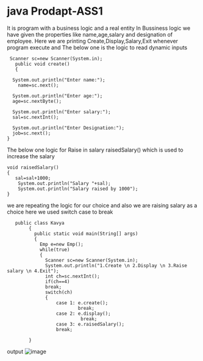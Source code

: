 # java Prodapt-ASS1
It is program with a business logic and a real entity
In Bussiness logic we have given the properties like name,age,salary and designation of employee.
Here we are printing Create,Display,Salary,Exit whenever program execute and 
The below one is the logic to read  dynamic inputs

     Scanner sc=new Scanner(System.in);
       public void create()
       {

      System.out.println("Enter name:");
        name=sc.next();

      System.out.println("Enter age:");
      age=sc.nextByte();

      System.out.println("Enter salary:");
      sal=sc.nextInt();

      System.out.println("Enter Designation:");
      job=sc.next();
    }


The below one logic for Raise in salary
raisedSalary() which is used to increase the salary 


    void raisedSalary()
    {
       sal=sal+1000;
        System.out.println("Salary "+sal);
        System.out.println("Salary raised by 1000");
    }



we are repeating the logic for our choice
and also we are raising salary
as a choice 
here we used switch case to break 



       public class Kavya
            {
              public static void main(String[] args)
              {
                Emp e=new Emp();
                while(true)
                {
                  Scanner sc=new Scanner(System.in);
                  System.out.println("1.Create \n 2.Display \n 3.Raise salary \n 4.Exit");
                  int ch=sc.nextInt();
                  if(ch==4)
                  break;
                  switch(ch)
                  {
                      case 1: e.create();
                              break;
                      case 2: e.display();
                               break;
                      case 3: e.raisedSalary();
                      break;

            }



output
![image](https://user-images.githubusercontent.com/76723039/118112410-95bc1e00-b402-11eb-9722-f9574aecfe9e.png)

